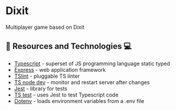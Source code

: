 # Dixit
Multiplayer game based on Dixit

## :book: Resources and Technologies :computer:
- [Typescript](https://www.typescriptlang.org/) - superset of JS programming language static typed
- [Express](http://expressjs.com/) - web application framework
- [TSlint](https://www.npmjs.com/package/tslint) - pluggable TS linter
- [TS node dev](https://www.npmjs.com/package/ts-node-dev) - monitor and restart server after changes
- [Jest](https://jestjs.io/) - library for tests
- [TS test](https://www.npmjs.com/package/ts-jest) - uses Jest to test Typescript code
- [Dotenv](https://www.npmjs.com/package/dotenv) - loads environment variables from a .env file
<!-- - [MongoDB](https://www.mongodb.com/) - NoSQL database -->
<!-- - [Mongoose](https://mongoosejs.com/) - object data modeling (ODM) library for MongoDB and Node.js -->
<!-- - [Async](https://caolan.github.io/async/v3/) - library to perform asynchronous operations -->
<!-- - [Express validator](https://express-validator.github.io/docs/) - middleware to validate data -->
<!-- - [Bcryptjs](https://www.npmjs.com/package/bcryptjs) - library to perform cryptography -->
<!-- - [JWT. IO](https://jwt.io/) - JSON Web Tokens to allow, decode, verify and generate JWT -->
<!-- - [Moment.js](https://momentjs.com/) - parsing, validating, manipulating and displaying dates and times -->
<!-- - [Socket.IO](https://socket.io/) - real time engine using web sockers -->
<!-- - [Cors](https://www.npmjs.com/package/cors) - provides a middleware that can be used to enable Cross-origin resource sharing -->